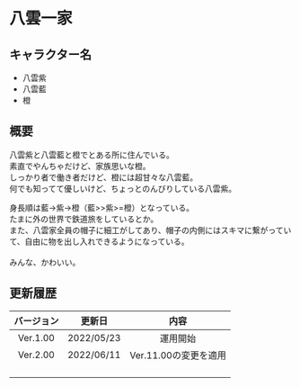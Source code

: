 # 八雲一家

## キャラクター名
- 八雲紫
- 八雲藍
- 橙

## 概要
八雲紫と八雲藍と橙でとある所に住んでいる。<br>
素直でやんちゃだけど、家族思いな橙。<br>
しっかり者で働き者だけど、橙には超甘々な八雲藍。<br>
何でも知ってて優しいけど、ちょっとのんびりしている八雲紫。<br>

身長順は藍→紫→橙（藍>>紫>=橙）となっている。<br>
たまに外の世界で鉄道旅をしているとか。<br>
また、八雲家全員の帽子に細工がしてあり、帽子の内側にはスキマに繋がっていて、自由に物を出し入れできるようになっている。<br>
<br>
みんな、かわいい。

## 更新履歴
 | バージョン | 更新日 | 内容 |
 | :---: | :---: | :---: |
 | Ver.1.00 | 2022/05/23 | 運用開始 |
 | Ver.2.00 | 2022/06/11 | Ver.11.00の変更を適用 |
 | | | |
 | | | |
 | | | |
 | | | |

